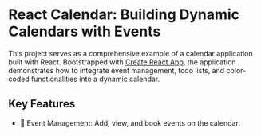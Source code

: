# React Calendar: Building Dynamic Calendars with Events

This project serves as a comprehensive example of a calendar application built with React. Bootstrapped with [Create React App](https://github.com/facebook/create-react-app), the application demonstrates how to integrate event management, todo lists, and color-coded functionalities into a dynamic calendar.

## Key Features

- 📆 Event Management: Add, view, and book events on the calendar.

